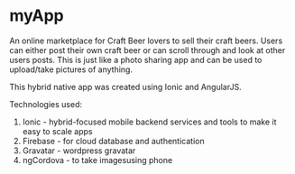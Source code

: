 # myApp
An online marketplace for Craft Beer lovers to sell their craft beers.
Users can either post their own craft beer or can scroll through and look at other users posts.
This is just like a photo sharing app and can be used to upload/take pictures of anything.


This hybrid native app was created using Ionic and AngularJS. 

Technologies used:
1. Ionic - hybrid-focused mobile backend services and tools to make it easy to scale apps
2. Firebase - for cloud database and authentication 
3. Gravatar - wordpress gravatar
4. ngCordova - to take imagesusing phone


